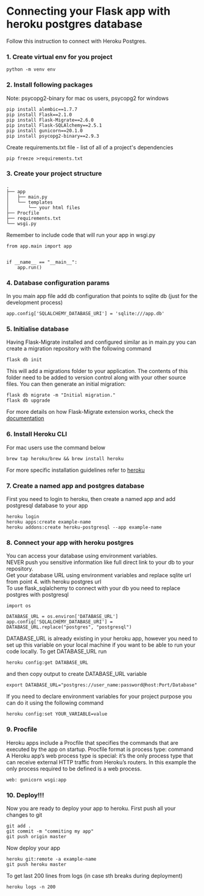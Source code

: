 # Connecting your Flask app with heroku postgres database

Follow this instruction to connect with Heroku Postgres.

### 1. Create virtual env for you project
```{bash}
python -m venv env
```

### 2. Install following packages
Note: psycopg2-binary for mac os users, psycopg2 for windows
```{bash}
pip install alembic==1.7.7
pip install Flask==2.1.0
pip install Flask-Migrate==2.6.0
pip install Flask-SQLAlchemy==2.5.1
pip install gunicorn==20.1.0
pip install psycopg2-binary==2.9.3
```
Create requirements.txt file - list of all of a project's dependencies
```{bash}
pip freeze >requirements.txt
```
### 3. Create your project structure
```
.
├── app
│   ├── main.py
│   └── templates
│       └── your html files
├── Procfile
├── requirements.txt
└── wsgi.py
```
Remember to include code that will run your app in wsgi.py
```{python}
from app.main import app


if __name__ == "__main__":
    app.run()
```


### 4. Database configuration params
In you main app file add db configuration that points to sqlite db
(just for the development process)
```{python}
app.config['SQLALCHEMY_DATABASE_URI'] = 'sqlite:///app.db'
```
### 5. Initialise database
Having Flask-Migrate installed and configured similar as in main.py you can create a migration repository with the following command
```{bash}
flask db init
```
This will add a migrations folder to your application. The contents of this folder need to be added to version control along with your other source files.
You can then generate an initial migration:
```{bash}
flask db migrate -m "Initial migration."
flask db upgrade
```
For more details on how Flask-Migrate extension works, check the [documentation](https://flask-migrate.readthedocs.io/en/latest/)
### 6. Install Heroku CLI
For mac users use the command below
```{bash}
brew tap heroku/brew && brew install heroku
```
For  more specific installation guidelines refer to [heroku](https://devcenter.heroku.com/articles/heroku-cli#install-the-heroku-cli)

### 7. Create a named app and postgres database
First you need to login to heroku, then create a named app and add postgresql database to your app
```{bash}
heroku login
heroku apps:create example-name
heroku addons:create heroku-postgresql --app example-name
```

### 8. Connect your app with heroku postgres
You can access your database using environment variables.<br>
NEVER push you sensitive information like full direct link to your db to your repository.<br>
Get your database URL using environment variables and replace sqlite url from point 4. with heroku postgres url<br>
To use flask_sqlalchemy to connect with your db you need to replace postgres with postgresql
```{python}
import os

DATABASE_URL = os.environ['DATABASE_URL']
app.config['SQLALCHEMY_DATABASE_URI'] = DATABASE_URL.replace("postgres", "postgresql")
```
DATABASE_URL is already existing in your heroku app, however you need to set up this variable on your local machine if you want to be able to run your code locally.
To get DATABASE_URL run
```{bash}
heroku config:get DATABASE_URL
```
and then copy output to create DATABASE_URL variable
```{bash}
export DATABASE_URL="postgres://user_name:password@host:Port/Database"
```

If you need to declare environment variables for your project purpose you can do it using the following command
```{bash}
heroku config:set YOUR_VARIABLE=value
```
### 9. Procfile
Heroku apps include a Procfile that specifies the commands that are executed by the app on startup.
Procfile format is process type: command
A Heroku app’s web process type is special: it’s the only process type that can receive external HTTP traffic from Heroku’s routers.
In this example the only process required to be defined is a web process.
```
web: gunicorn wsgi:app
```

### 10. Deploy!!!
Now you are ready to deploy your app to heroku.
First push all your changes to git
```
git add .
git commit -m "commiting my app"
git push origin master
```
Now deploy your app
```
heroku git:remote -a example-name
git push heroku master
```

To get last 200 lines from logs (in case sth breaks during deployment)
```
heroku logs -n 200
```